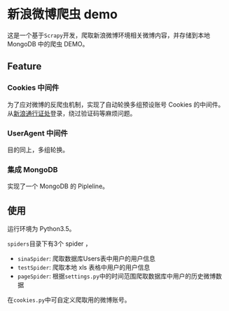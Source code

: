 # 新浪微博爬虫 demo

这是一个基于`Scrapy`开发，爬取新浪微博环境相关微博内容，并存储到本地 MongoDB 中的爬虫 DEMO。

## Feature

### Cookies 中间件

为了应对微博的反爬虫机制，实现了自动轮换多组预设账号 Cookies 的中间件。从[新浪通行证处](https://login.sina.com.cn)登录，绕过验证码等麻烦问题。

### UserAgent 中间件

目的同上，多组轮换。

### 集成 MongoDB

实现了一个 MongoDB 的 Pipleline。

## 使用

运行环境为 Python3.5。

`spiders`目录下有3个 spider ，

+ `sinaSpider`: 爬取数据库Users表中用户的用户信息
+ `testSpider`: 爬取本地 xls 表格中用户的用户信息
+ `pageSpider`: 根据`settings.py`中的时间范围爬取数据库中用户的历史微博数据

在`cookies.py`中可自定义爬取用的微博账号。